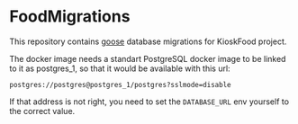 FoodMigrations
==============

This repository contains [goose](bitbucket.org/liamstask/goose) database
migrations for KioskFood project.

The docker image needs a standart PostgreSQL docker image to be linked to it as
postgres_1, so that it would be available with this url:

    postgres://postgres@postgres_1/postgres?sslmode=disable

If that address is not right, you need to set the `DATABASE_URL` env yourself
to the correct value.
